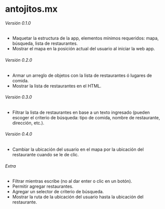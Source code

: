 # antojitos.mx

###### Versión 0.1.0
- Maquetar la estructura de la app, elementos mínimos requeridos: mapa, búsqueda, lista de restaurantes.
- Mostrar el mapa en la posición actual del usuario al iniciar la web app.
###### Versión 0.2.0
- Armar un arreglo de objetos con la lista de restaurantes ó lugares de comida.
- Mostrar la lista de restaurantes en el HTML.
###### Versión 0.3.0
- Filtrar la lista de restaurantes en base a un texto ingresado (pueden escoger el criterio de búsqueda: tipo de comida, nombre de restaurante, dirección, etc.).
###### Versión 0.4.0
- Cambiar la ubicación del usuario en el mapa por la ubicación del restaurante cuando se le de clic.
###### Extra
- Filtrar mientras escribe (no al dar enter o clic en un botón).
- Permitir agregar restaurantes.
- Agregar un selector de criterio de búsqueda.
- Mostrar la ruta de la ubicación del usuario hasta la ubicación del restaurante.